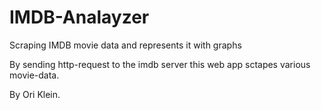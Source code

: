 # IMDB-Analayzer

Scraping IMDB movie data and represents it with graphs

By sending http-request to the imdb server this web app sctapes various movie-data.

By Ori Klein.
